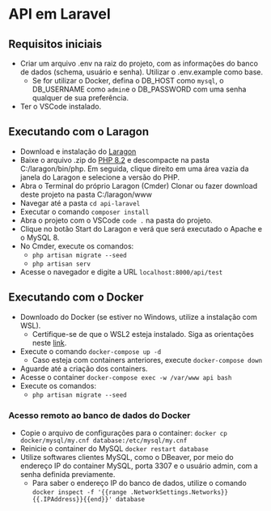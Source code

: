 # API em Laravel

## Requisitos iniciais
 - Criar um arquivo .env na raiz do projeto, com as informações do banco de dados (schema, usuário e senha). Utilizar o .env.example como base.
    - Se for utilizar o Docker, defina o DB_HOST como `mysql`, o DB_USERNAME como `admin`e o DB_PASSWORD com uma senha qualquer de sua preferência.
 - Ter o VSCode instalado.

## Executando com o Laragon
 - Download e instalação do [Laragon](https://laragon.org/download/index.html)
 - Baixe o arquivo .zip do [PHP 8.2](https://windows.php.net/download#php-8.2) e descompacte na pasta C:/laragon/bin/php. Em seguida, clique direito em uma área vazia da janela do Laragon e selecione a versão do PHP.
 - Abra o Terminal do próprio Laragon (Cmder) Clonar ou fazer download deste projeto na pasta C:/laragon/www
 - Navegar até a pasta `cd api-laravel`
 - Executar o comando `composer install`
 - Abra o projeto com o VSCode `code .` na pasta do projeto.
 - Clique no botão Start do Laragon e verá que será executado o Apache e o MySQL 8.
 - No Cmder, execute os comandos:
    - `php artisan migrate --seed`
    - `php artisan serv` 
 - Acesse o navegador e digite a URL `localhost:8000/api/test` 

## Executando com o Docker
 - Downloado do Docker (se estiver no Windows, utilize a instalação com WSL).
   - Certifique-se de que o WSL2 esteja instalado. Siga as orientações neste [link](https://docs.microsoft.com/windows/wsl/wsl2-kernel).
 - Execute o comando `docker-compose up -d`
   - Caso esteja com containers anteriores, execute `docker-compose down`
 - Aguarde até a criação dos containers.
 - Acesse o container `docker-compose exec -w /var/www api bash`
 - Execute os comandos:
    - `php artisan migrate --seed`

### Acesso remoto ao banco de dados do Docker
 - Copie o arquivo de configurações para o container: `docker cp docker/mysql/my.cnf database:/etc/mysql/my.cnf` 
 - Reinicie o container do MySQL `docker restart database`
 - Utilize softwares clientes MySQL, como o DBeaver, por meio do endereço IP do container MySQL, porta 3307 e o usuário admin, com a senha definida previamente.
   - Para saber o endereço IP do banco de dados, utilize o comando `docker inspect -f '{{range .NetworkSettings.Networks}}{{.IPAddress}}{{end}}' database`